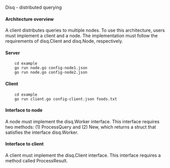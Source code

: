 
Disq - distributed querying

#### Architecture overview

A client distributes queries to multiple nodes.  To use this architecture, users must implement a client and a node.  The implementation must follow the requirements of disq.Client and disq.Node, respectively.

#### Server
```
	cd example
	go run node.go config-node1.json
	go run node.go config-node2.json
```

#### Client
```
	cd example
	go run client.go config-client.json foods.txt
```

#### Interface to node

A node must implement the disq.Worker interface. This interface requires two methods: (1) ProcessQuery and (2) New, which returns a struct that satisfies the interface disq.Worker.

#### Interface to client

A client must implement the disq.Client interface.  This interface requires a method called ProcessResult.